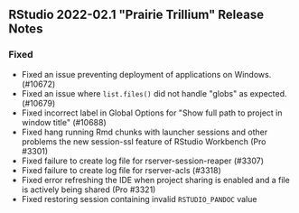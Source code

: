 ## RStudio 2022-02.1 "Prairie Trillium" Release Notes

### Fixed

* Fixed an issue preventing deployment of applications on Windows. (#10672)
* Fixed an issue where `list.files()` did not handle "globs" as expected. (#10679)
* Fixed incorrect label in Global Options for "Show full path to project in window title" (#10688)
* Fixed hang running Rmd chunks with launcher sessions and other problems the new session-ssl feature of RStudio Workbench (Pro #3301)
* Fixed failure to create log file for rserver-session-reaper (#3307)
* Fixed failure to create log file for rserver-acls (#3318)
* Fixed error refreshing the IDE when project sharing is enabled and a file is actively being shared (Pro #3321)
* Fixed restoring session containing invalid `RSTUDIO_PANDOC` value
